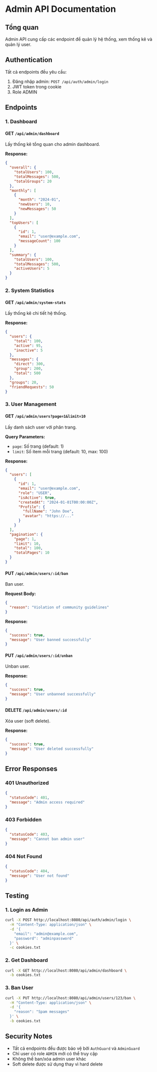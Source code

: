 # Admin API Documentation

## Tổng quan

Admin API cung cấp các endpoint để quản lý hệ thống, xem thống kê và quản lý user.

## Authentication

Tất cả endpoints đều yêu cầu:
1. Đăng nhập admin: `POST /api/auth/admin/login`
2. JWT token trong cookie
3. Role ADMIN

## Endpoints

### 1. Dashboard

#### GET `/api/admin/dashboard`
Lấy thống kê tổng quan cho admin dashboard.

**Response:**
```json
{
  "overall": {
    "totalUsers": 100,
    "totalMessages": 500,
    "totalGroups": 20
  },
  "monthly": [
    {
      "month": "2024-01",
      "newUsers": 10,
      "newMessages": 50
    }
  ],
  "topUsers": [
    {
      "id": 1,
      "email": "user@example.com",
      "messageCount": 100
    }
  ],
  "summary": {
    "totalUsers": 100,
    "totalMessages": 500,
    "activeUsers": 5
  }
}
```

### 2. System Statistics

#### GET `/api/admin/system-stats`
Lấy thống kê chi tiết hệ thống.

**Response:**
```json
{
  "users": {
    "total": 100,
    "active": 95,
    "inactive": 5
  },
  "messages": {
    "direct": 300,
    "group": 200,
    "total": 500
  },
  "groups": 20,
  "friendRequests": 50
}
```

### 3. User Management

#### GET `/api/admin/users?page=1&limit=10`
Lấy danh sách user với phân trang.

**Query Parameters:**
- `page`: Số trang (default: 1)
- `limit`: Số item mỗi trang (default: 10, max: 100)

**Response:**
```json
{
  "users": [
    {
      "id": 1,
      "email": "user@example.com",
      "role": "USER",
      "isActive": true,
      "createdAt": "2024-01-01T00:00:00Z",
      "Profile": {
        "fullName": "John Doe",
        "avatar": "https://..."
      }
    }
  ],
  "pagination": {
    "page": 1,
    "limit": 10,
    "total": 100,
    "totalPages": 10
  }
}
```

#### PUT `/api/admin/users/:id/ban`
Ban user.

**Request Body:**
```json
{
  "reason": "Violation of community guidelines"
}
```

**Response:**
```json
{
  "success": true,
  "message": "User banned successfully"
}
```

#### PUT `/api/admin/users/:id/unban`
Unban user.

**Response:**
```json
{
  "success": true,
  "message": "User unbanned successfully"
}
```

#### DELETE `/api/admin/users/:id`
Xóa user (soft delete).

**Response:**
```json
{
  "success": true,
  "message": "User deleted successfully"
}
```

## Error Responses

### 401 Unauthorized
```json
{
  "statusCode": 401,
  "message": "Admin access required"
}
```

### 403 Forbidden
```json
{
  "statusCode": 403,
  "message": "Cannot ban admin user"
}
```

### 404 Not Found
```json
{
  "statusCode": 404,
  "message": "User not found"
}
```

## Testing

### 1. Login as Admin
```bash
curl -X POST http://localhost:8080/api/auth/admin/login \
  -H "Content-Type: application/json" \
  -d '{
    "email": "admin@example.com",
    "password": "adminpassword"
  }' \
  -c cookies.txt
```

### 2. Get Dashboard
```bash
curl -X GET http://localhost:8080/api/admin/dashboard \
  -b cookies.txt
```

### 3. Ban User
```bash
curl -X PUT http://localhost:8080/api/admin/users/123/ban \
  -H "Content-Type: application/json" \
  -d '{
    "reason": "Spam messages"
  }' \
  -b cookies.txt
```

## Security Notes

- Tất cả endpoints đều được bảo vệ bởi `AuthGuard` và `AdminGuard`
- Chỉ user có role `ADMIN` mới có thể truy cập
- Không thể ban/xóa admin user khác
- Soft delete được sử dụng thay vì hard delete 